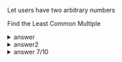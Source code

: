 Let users have two arbitrary numbers

Find the Least Common Multiple

<details>
  <summary>answer</summary>
  
  ```py
  a = int(input("Enter the first number: \n"))
  b = int(input("Enter the second number: \n"))
  maxNum = max(a,b)

  while (maxNum % a != 0 or maxNum % b != 0):
      maxNum += 1
  print(f"lcm of {a} and {b} is {maxNum}")
  ```
</details>

<details>
  <summary>answer2</summary>
  
  ```py
  a = int(input("Enter the first number : \n"))
  b = int(input("Enter the second number : \n"))
  
  maxNum = max(a,b)
  while True:
      if maxNum % a == 0 and maxNum % b == 0:
          break
      maxNum += 1
  print(f"lcm of {a} and {b} is {maxNum}")
  
  ```
</details>


<details>
  <summary>answer 7/10</summary>
  
  ```py
  def lcm(n1,n2):
      if max(n1,n2) % min(n1,n2) == 0:
          return max(n1,n2)
      else:
          for a in range(min(n1,n2), 0, -1):
              if n1 % a == 0 and n2 % a == 0:
                  first = n1//a
                  second = n2//a
                  return first * second * a
  ```
</details>
